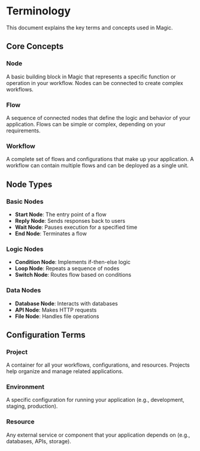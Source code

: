 # Terminology

This document explains the key terms and concepts used in Magic.

## Core Concepts

### Node
A basic building block in Magic that represents a specific function or operation in your workflow. Nodes can be connected to create complex workflows.

### Flow
A sequence of connected nodes that define the logic and behavior of your application. Flows can be simple or complex, depending on your requirements.

### Workflow
A complete set of flows and configurations that make up your application. A workflow can contain multiple flows and can be deployed as a single unit.

## Node Types

### Basic Nodes
- **Start Node**: The entry point of a flow
- **Reply Node**: Sends responses back to users
- **Wait Node**: Pauses execution for a specified time
- **End Node**: Terminates a flow

### Logic Nodes
- **Condition Node**: Implements if-then-else logic
- **Loop Node**: Repeats a sequence of nodes
- **Switch Node**: Routes flow based on conditions

### Data Nodes
- **Database Node**: Interacts with databases
- **API Node**: Makes HTTP requests
- **File Node**: Handles file operations

## Configuration Terms

### Project
A container for all your workflows, configurations, and resources. Projects help organize and manage related applications.

### Environment
A specific configuration for running your application (e.g., development, staging, production).

### Resource
Any external service or component that your application depends on (e.g., databases, APIs, storage). 